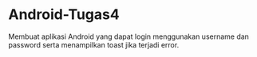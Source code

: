 # Android-Tugas4
Membuat aplikasi Android yang dapat login menggunakan username dan password serta menampilkan toast jika terjadi error.
